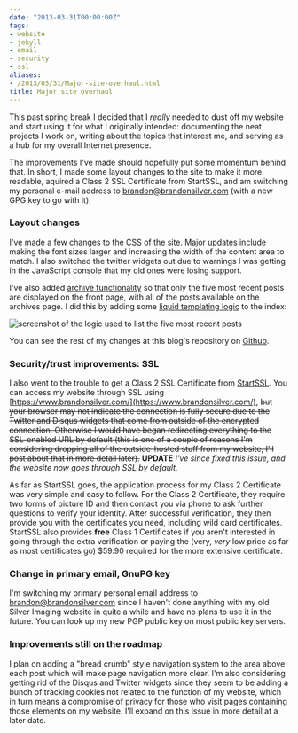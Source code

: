 ```yaml
---
date: "2013-03-31T00:00:00Z"
tags:
- website
- jekyll
- email
- security
- ssl
aliases:
- /2013/03/31/Major-site-overhaul.html
title: Major site overhaul
---
```


This past spring break I decided that I *really* needed to dust off my website
and start using it for what I originally intended: documenting the neat projects
I work on, writing about the topics that interest me, and serving as a hub for
my overall Internet presence.

<!--more-->

The improvements I've made should hopefully put
some momentum behind that. In short, I made some layout changes to the site to
make it more readable, aquired a Class 2 SSL Certificate from StartSSL, and
am switching my personal e-mail address to <brandon@brandonsilver.com> (with
a new GPG key to go with it).

### Layout changes ###

I've made a few changes to the CSS of the site. Major updates include making the font sizes larger and increasing the width of the content area to match. I also switched the twitter widgets out due to warnings I was getting in the JavaScript console that my old ones were losing support.

I've also added [archive functionality](/archives.html) so that only the five most recent posts are displayed on the front page, with all of the posts available on the archives page. I did this by adding some [liquid templating logic](https://github.com/shopify/liquid/wiki/liquid-for-designers) to the index:

<img src="/images/2013/03/31/liquid_logic_post_list.png" alt="screenshot of the logic used to list the five most recent posts">

You can see the rest of my changes at this blog's repository on [Github](https://github.com/brandonsilver/jekyll-blog). 

### Security/trust improvements: SSL ###

I also went to the trouble to get a Class 2 SSL Certificate from [StartSSL](http://www.startssl.com/). You can access my website through SSL using [https://www.brandonsilver.com/](https://www.brandonsilver.com/), <strike>but your browser may not indicate the connection is fully secure due to the Twitter and Disqus widgets that come from outside of the encrypted connection. Otherwise I would have began redirecting everything to the SSL-enabled URL by default (this is one of a couple of reasons I'm considering dropping all of the outside-hosted stuff from my website, I'll post about that in more detail later).</strike> **UPDATE** *I've since fixed this issue, and the website now goes through SSL by default.*

As far as StartSSL goes, the application process for my Class 2 Certificate was very simple and easy to follow. For the Class 2 Certificate, they require two forms of picture ID and then contact you via phone to ask further questions to verify your identity. After successful verification, they then provide you with the certificates you need, including wild card certificates. StartSSL also provides **free** Class 1 Certificates if you aren't interested in going through the extra verification or paying the (very, *very* low price as far as most certificates go) $59.90 required for the more extensive certificate.

### Change in primary email, GnuPG key ###

I'm switching my primary personal email address to <brandon@brandonsilver.com> since I haven't done anything with my old Silver Imaging website in quite a while and have no plans to use it in the future. You can look up my new PGP public key on most public key servers.

### Improvements still on the roadmap ###

I plan on adding a "bread crumb" style navigation system to the area above each post which will make page navigation more clear. I'm also considering getting rid of the Disqus and Twitter widgets since they seem to be adding a bunch of tracking cookies not related to the function of my website, which in turn means a compromise of privacy for those who visit pages containing those elements on my website. I'll expand on this issue in more detail at a later date.
